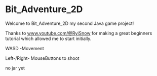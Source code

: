 # Bit_Adventure_2D

Welcome to Bit_Adventure_2D my second Java game project!

Thanks to www.youtube.com/@RyiSnow for making a great beginners tutorial which allowed me to start initially.

WASD -Movement

Left-/Right- MouseButtons to shoot

no jar yet


